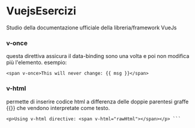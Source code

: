 # VuejsEsercizi

Studio della documentazione ufficiale della libreria/framework VueJs

### v-once

questa direttiva assicura il data-binding sono una volta e poi non modifica più l'elemento.
esempio:

`<span v-once>This will never change: {{ msg }}</span>`

### v-html

permette di inserire codice html a differenza delle doppie parentesi graffe {{}} che vendono interpretate come testo.

````<p>Using mustaches: {{ rawHtml }}</p>
<p>Using v-html directive: <span v-html="rawHtml"></span></p> ```
````
